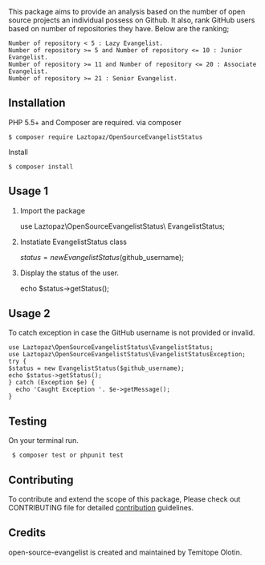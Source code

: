 This package aims to provide an analysis based on the number of open source projects an individual possess on Github. It also, rank GitHub users based on number of repositories they have. Below are the ranking;

    Number of repository < 5 : Lazy Evangelist.
    Number of repository >= 5 and Number of repository <= 10 : Junior Evangelist.
    Number of repository >= 11 and Number of repository <= 20 : Associate Evangelist.
    Number of repository >= 21 : Senior Evangelist.

**Installation**
-
PHP 5.5+ and Composer are required.
via composer

    $ composer require Laztopaz/OpenSourceEvangelistStatus

Install

    $ composer install 

**Usage 1**
-
1. Import the package

    use Laztopaz\OpenSourceEvangelistStatus\ EvangelistStatus;
2. Instatiate EvangelistStatus class

    $status = new EvangelistStatus($github_username);
3. Display the status of the user.
   

    echo $status->getStatus();

**Usage 2**
-
To catch exception in case the GitHub username is not provided or invalid.

 

    use Laztopaz\OpenSourceEvangelistStatus\EvangelistStatus;
    use Laztopaz\OpenSourceEvangelistStatus\EvangelistStatusException;
    try {
    $status = new EvangelistStatus($github_username);
    echo $status->getStatus();
    } catch (Exception $e) {
      echo 'Caught Exception '. $e->getMessage();
    }
   

**Testing**
-

On your terminal run.
   

     $ composer test or phpunit test
**Contributing**
-
To contribute and extend the scope of this package, Please check out CONTRIBUTING file for detailed [contribution](https://github.com/andela-tolotin/open-source-evangelist/contributing.md) guidelines.

**Credits**
-
open-source-evangelist is created and maintained by Temitope Olotin.